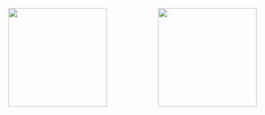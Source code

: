 <a href="https://github.com/KingAmir81">
  <img height=200 align="left" src="https://github-readme-stats.vercel.app/api?username=KingAmir81&show_icons=true&rank_icon=percentile&theme=dracula&border_color=00000000">
</a>
<a href="https://github.com/KingAmir81">
  <img height=200 align="right" src="https://github-readme-stats.vercel.app/api/top-langs?username=KingAMir81&layout=compact&langs_count=8&card_width=320&theme=dracula&border_color=00000000">
</a>
